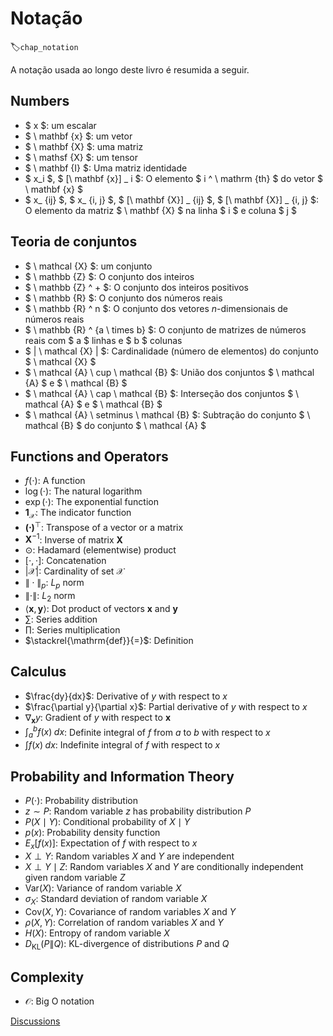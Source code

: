 # Notação
:label:`chap_notation`

A notação usada ao longo deste livro é resumida a seguir.


## Numbers

* $ x $: um escalar
* $ \ mathbf {x} $: um vetor
* $ \ mathbf {X} $: uma matriz
* $ \ mathsf {X} $: um tensor
* $ \ mathbf {I} $: Uma matriz identidade
* $ x_i $, $ [\ mathbf {x}] _ i $: O elemento $ i ^ \ mathrm {th} $ do vetor $ \ mathbf {x} $
* $ x_ {ij} $, $ x_ {i, j} $, $ [\ mathbf {X}] _ {ij} $, $ [\ mathbf {X}] _ {i, j} $: O elemento da matriz $ \ mathbf {X} $ na linha $ i $ e coluna $ j $



## Teoria de conjuntos


* $ \ mathcal {X} $: um conjunto
* $ \ mathbb {Z} $: O conjunto dos inteiros
* $ \ mathbb {Z} ^ + $: O conjunto dos inteiros positivos
* $ \ mathbb {R} $: O conjunto dos números reais
* $ \ mathbb {R} ^ n $: O conjunto dos vetores $n$-dimensionais de números reais
* $ \ mathbb {R} ^ {a \ times b} $: O conjunto de matrizes de números reais com $ a $ linhas e $ b $ colunas
* $ | \ mathcal {X} | $: Cardinalidade (número de elementos) do conjunto $ \ mathcal {X} $
* $ \ mathcal {A} \ cup \ mathcal {B} $: União dos conjuntos $ \ mathcal {A} $ e $ \ mathcal {B} $
* $ \ mathcal {A} \ cap \ mathcal {B} $: Interseção dos conjuntos $ \ mathcal {A} $ e $ \ mathcal {B} $
* $ \ mathcal {A} \ setminus \ mathcal {B} $: Subtração do conjunto $ \ mathcal {B} $ do conjunto $ \ mathcal {A} $


## Functions and Operators


* $f(\cdot)$: A function
* $\log(\cdot)$: The natural logarithm
* $\exp(\cdot)$: The exponential function
* $\mathbf{1}_\mathcal{X}$: The indicator function
* $\mathbf{(\cdot)}^\top$: Transpose of a vector or a matrix
* $\mathbf{X}^{-1}$: Inverse of matrix $\mathbf{X}$
* $\odot$: Hadamard (elementwise) product
* $[\cdot, \cdot]$: Concatenation
* $\lvert \mathcal{X} \rvert$: Cardinality of set $\mathcal{X}$
* $\|\cdot\|_p$: $L_p$ norm
* $\|\cdot\|$: $L_2$ norm
* $\langle \mathbf{x}, \mathbf{y} \rangle$: Dot product of vectors $\mathbf{x}$ and $\mathbf{y}$
* $\sum$: Series addition
* $\prod$: Series multiplication
* $\stackrel{\mathrm{def}}{=}$: Definition


## Calculus

* $\frac{dy}{dx}$: Derivative of $y$ with respect to $x$
* $\frac{\partial y}{\partial x}$: Partial derivative of $y$ with respect to $x$
* $\nabla_{\mathbf{x}} y$: Gradient of $y$ with respect to $\mathbf{x}$
* $\int_a^b f(x) \;dx$: Definite integral of $f$ from $a$ to $b$ with respect to $x$
* $\int f(x) \;dx$: Indefinite integral of $f$ with respect to $x$

## Probability and Information Theory

* $P(\cdot)$: Probability distribution
* $z \sim P$: Random variable $z$ has probability distribution $P$
* $P(X \mid Y)$: Conditional probability of $X \mid Y$
* $p(x)$: Probability density function
* ${E}_{x} [f(x)]$: Expectation of $f$ with respect to $x$
* $X \perp Y$: Random variables $X$ and $Y$ are independent
* $X \perp Y \mid Z$: Random variables  $X$  and  $Y$  are conditionally independent given random variable $Z$
* $\mathrm{Var}(X)$: Variance of random variable $X$
* $\sigma_X$: Standard deviation of random variable $X$
* $\mathrm{Cov}(X, Y)$: Covariance of random variables $X$ and $Y$
* $\rho(X, Y)$: Correlation of random variables $X$ and $Y$
* $H(X)$: Entropy of random variable $X$
* $D_{\mathrm{KL}}(P\|Q)$: KL-divergence of distributions $P$ and $Q$



## Complexity

* $\mathcal{O}$: Big O notation


[Discussions](https://discuss.d2l.ai/t/25)
<!--stackedit_data:
eyJoaXN0b3J5IjpbLTE4NzI3NTQwMiwtNjgyMTU3MjIzXX0=
-->